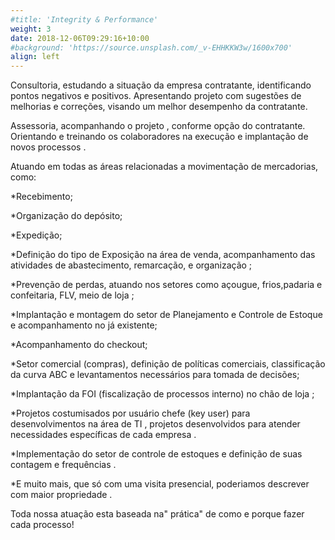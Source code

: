 ```yaml
---
#title: 'Integrity & Performance'
weight: 3
date: 2018-12-06T09:29:16+10:00
#background: 'https://source.unsplash.com/_v-EHHKKW3w/1600x700'
align: left
---
```


Consultoria, estudando a situação da empresa contratante, identificando pontos
negativos e positivos. Apresentando projeto com  sugestões de melhorias  e
correções, visando um melhor desempenho da contratante.

Assessoria, acompanhando  o projeto ,  conforme opção do contratante.
Orientando e treinando os colaboradores na execução e implantação de novos processos .

Atuando em todas as áreas relacionadas a movimentação de mercadorias, como:

*Recebimento;

*Organização do depósito;

*Expedição;

*Definição do tipo de Exposição na área de venda, acompanhamento das atividades de abastecimento, remarcação, e organização ;

*Prevenção de perdas, atuando nos setores como açougue, frios,padaria e confeitaria, FLV, meio de loja ;

*Implantação e montagem do setor de Planejamento  e Controle de Estoque  e acompanhamento no já  existente;

*Acompanhamento do checkout;

*Setor comercial (compras), definição de políticas comerciais, classificação da curva ABC e levantamentos necessários para tomada de decisões;

*Implantação da FOI (fiscalização  de processos interno) no  chão de loja ;

*Projetos costumisados por usuário chefe (key user)  para  desenvolvimentos   na área de TI , projetos desenvolvidos para atender necessidades específicas de cada empresa .

*Implementação do setor de controle de estoques  e definição de suas contagem e frequências .

*E muito mais, que só com uma visita presencial,  poderiamos descrever com maior propriedade .

Toda nossa atuação esta baseada na" prática" de como e porque  fazer  cada processo!
